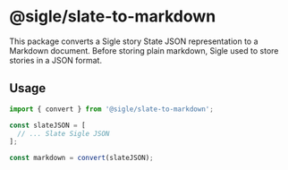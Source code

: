 # @sigle/slate-to-markdown

This package converts a Sigle story State JSON representation to a Markdown document. Before storing plain markdown, Sigle used to store stories in a JSON format.

## Usage

```ts
import { convert } from '@sigle/slate-to-markdown';

const slateJSON = [
  // ... Slate Sigle JSON
];

const markdown = convert(slateJSON);
```
